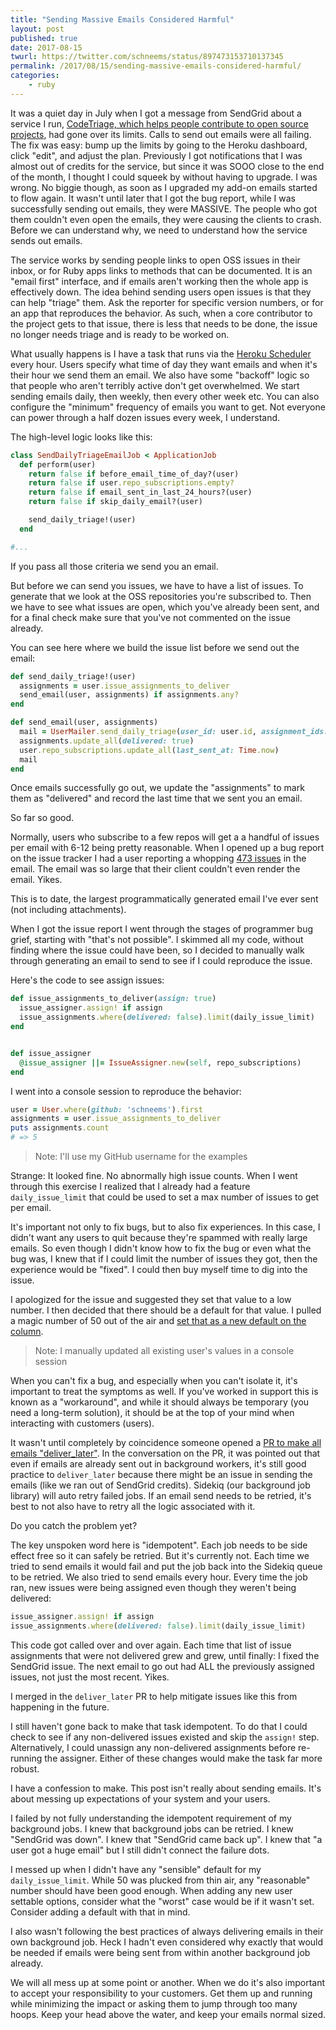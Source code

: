 ```yaml
---
title: "Sending Massive Emails Considered Harmful"
layout: post
published: true
date: 2017-08-15
twurl: https://twitter.com/schneems/status/897473153710137345
permalink: /2017/08/15/sending-massive-emails-considered-harmful/
categories:
    - ruby
---
```


It was a quiet day in July when I got a message from SendGrid about a service I run, [CodeTriage, which helps people contribute to open source projects](https://www.codetriage.com), had gone over its limits. Calls to send out emails were all failing. The fix was easy: bump up the limits by going to the Heroku dashboard, click "edit", and adjust the plan. Previously I got notifications that I was almost out of credits for the service, but since it was SOOO close to the end of the month, I thought I could squeek by without having to upgrade. I was wrong. No biggie though, as soon as I upgraded my add-on emails started to flow again. It wasn't until later that I got the bug report, while I was successfully sending out emails, they were MASSIVE. The people who got them couldn't even open the emails, they were causing the clients to crash. Before we can understand why, we need to understand how the service sends out emails.

The service works by sending people links to open OSS issues in their inbox, or for Ruby apps links to methods that can be documented. It is an "email first" interface, and if emails aren't working then the whole app is effectively down. The idea behind sending users open issues is that they can help "triage" them. Ask the reporter for specific version numbers, or for an app that reproduces the behavior. As such, when a core contributor to the project gets to that issue, there is less that needs to be done, the issue no longer needs triage and is ready to be worked on.

What usually happens is I have a task that runs via the [Heroku Scheduler](https://elements.heroku.com/addons/scheduler) every hour. Users specify what time of day they want emails and when it's their hour we send them an email. We also have some "backoff" logic so that people who aren't terribly active don't get overwhelmed. We start sending emails daily, then weekly, then every other week etc. You can also configure the "minimum" frequency of emails you want to get. Not everyone can power through a half dozen issues every week, I understand.

The high-level logic looks like this:

```ruby
class SendDailyTriageEmailJob < ApplicationJob
  def perform(user)
    return false if before_email_time_of_day?(user)
    return false if user.repo_subscriptions.empty?
    return false if email_sent_in_last_24_hours?(user)
    return false if skip_daily_email?(user)

    send_daily_triage!(user)
  end

#...
```

If you pass all those criteria we send you an email.

But before we can send you issues, we have to have a list of issues.  To generate that we look at the OSS repositories you're subscribed to. Then we have to see what issues are open, which you've already been sent, and for a final check make sure that you've not commented on the issue already.

You can see here where we build the issue list before we send out the email:

```ruby
def send_daily_triage!(user)
  assignments = user.issue_assignments_to_deliver
  send_email(user, assignments) if assignments.any?
end

def send_email(user, assignments)
  mail = UserMailer.send_daily_triage(user_id: user.id, assignment_ids: assignments.pluck(:id)).deliver
  assignments.update_all(delivered: true)
  user.repo_subscriptions.update_all(last_sent_at: Time.now)
  mail
end
```

Once emails successfully go out, we update the "assignments" to mark them as "delivered" and record the last time that we sent you an email.

So far so good.

Normally, users who subscribe to a few repos will get a a handful of issues per email with 6-12 being pretty reasonable. When I opened up a bug report on the issue tracker I had a user reporting a whopping [473 issues](https://github.com/codetriage/codetriage/issues/600) in the email. The email was so large that their client couldn't even render the email. Yikes.

This is to date, the largest programmatically generated email I've ever sent (not including attachments).

When I got the issue report I went through the stages of programmer bug grief, starting with "that's not possible". I skimmed all my code, without finding where the issue could have been, so I decided to manually walk through generating an email to send to see if I could reproduce the issue.

Here's the code to see assign issues:

```ruby
def issue_assignments_to_deliver(assign: true)
  issue_assigner.assign! if assign
  issue_assignments.where(delivered: false).limit(daily_issue_limit)
end


def issue_assigner
  @issue_assigner ||= IssueAssigner.new(self, repo_subscriptions)
end
```

I went into a console session to reproduce the behavior:


```ruby
user = User.where(github: 'schneems').first
assignments = user.issue_assignments_to_deliver
puts assignments.count
# => 5
```

> Note: I'll use my GitHub username for the examples

Strange: It looked fine. No abnormally high issue counts. When I went through this exercise I realized that I already had a feature `daily_issue_limit` that could be used to set a max number of issues to get per email.

It's important not only to fix bugs, but to also fix experiences. In this case, I didn't want any users to quit because they're spammed with really large emails. So even though I didn't know how to fix the bug or even what the bug was, I knew that if I could limit the number of issues they got, then the experience would be "fixed". I could then buy myself time to dig into the issue.

I apologized for the issue and suggested they set that value to a low number. I then decided that there should be a default for that value. I pulled a magic number of 50 out of the air and [set that as a new default on the column](https://github.com/codetriage/codetriage/pull/601).

> Note: I manually updated all existing user's values in a console session

When you can't fix a bug, and especially when you can't isolate it, it's important to treat the symptoms as well. If you've worked in support this is known as a "workaround", and while it should always be temporary (you need a long-term solution), it should be at the top of your mind when interacting with customers (users).

It wasn't until completely by coincidence someone opened a [PR to make all emails "deliver_later"](https://github.com/codetriage/codetriage/pull/602). In the conversation on the PR, it was pointed out that even if emails are already sent out in background workers, it's still good practice to `deliver_later` because there might be an issue in sending the emails (like we ran out of SendGrid credits). Sidekiq (our background job library) will auto retry failed jobs. If an email send needs to be retried, it's best to not also have to retry all the logic associated with it.

Do you catch the problem yet?

The key unspoken word here is "idempotent". Each job needs to be side effect free so it can safely be retried. But it's currently not. Each time we tried to send emails it would fail and put the job back into the Sidekiq queue to be retried. We also tried to send emails every hour. Every time the job ran, new issues were being assigned even though they weren't being delivered:

```ruby
issue_assigner.assign! if assign
issue_assignments.where(delivered: false).limit(daily_issue_limit)
```

This code got called over and over again. Each time that list of issue assignments that were not delivered grew and grew, until finally: I fixed the SendGrid issue. The next email to go out had ALL the previously assigned issues, not just the most recent. Yikes.

I merged in the `deliver_later` PR to help mitigate issues like this from happening in the future.

I still haven't gone back to make that task idempotent. To do that I could check to see if any non-delivered issues existed and skip the `assign!` step. Alternatively, I could unassign any non-delivered assignments before re-running the assigner. Either of these changes would make the task far more robust.

I have a confession to make. This post isn't really about sending emails. It's about messing up expectations of your system and your users.

I failed by not fully understanding the idempotent requirement of my background jobs. I knew that background jobs can be retried. I knew "SendGrid was down". I knew that "SendGrid came back up". I knew that "a user got a huge email" but I still didn't connect the failure dots.

I messed up when I didn't have any "sensible" default for my `daily_issue_limit`. While 50 was plucked from thin air, any "reasonable" number should have been good enough. When adding any new user settable options, consider what the "worst" case would be if it wasn't set. Consider adding a default with that in mind.

I also wasn't following the best practices of always delivering emails in their own background job. Heck I hadn't even considered why exactly that would be needed if emails were being sent from within another background job already.

We will all mess up at some point or another. When we do it's also important to accept your responsibility to your customers. Get them up and running while minimizing the impact or asking them to jump through too many hoops. Keep your head above the water, and keep your emails normal sized.


